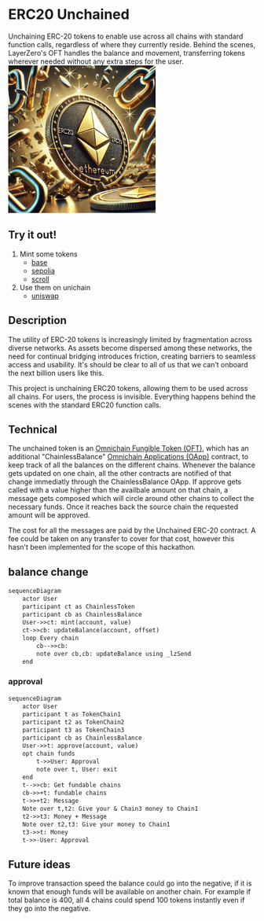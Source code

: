 # ERC20 Unchained

Unchaining ERC-20 tokens to enable use across all chains with standard function calls, regardless of where they currently reside. Behind the scenes, LayerZero's OFT handles the balance and movement, transferring tokens wherever needed without any extra steps for the user.
<img src="logo.jpg" alt="logo" width="300"/>

## Try it out!

1. Mint some tokens
    - [base]()
    - [sepolia]()
    - [scroll](https://scroll-sepolia.blockscout.com/)
2. Use them on unichain
    - [uniswap]()

## Description

The utility of ERC-20 tokens is increasingly limited by fragmentation across diverse networks. As assets become dispersed among these networks, the need for continual bridging introduces friction, creating barriers to seamless access and usability.
It's should be clear to all of us that we can’t onboard the next billion users like this.

This project is unchaining ERC20 tokens, allowing them to be used across all chains.
For users, the process is invisible. Everything happens behind the scenes with the standard ERC20 function calls.

## Technical

The unchained token is an [Omnichain Fungible Token (OFT)](https://docs.layerzero.network/v2/home/token-standards/oft-standard), which has an additional "ChainlessBalance" [Omnichain Applications (OApp)](https://docs.layerzero.network/v2/home/token-standards/oapp-standard) contract, to keep track of all the balances on the different chains.
Whenever the balance gets updated on one chain, all the other contracts are notified of that change immediatly through the ChainlessBalance OApp. 
If approve gets called with a value higher than the availbale amount on that chain, a message gets composed which will circle around other chains to collect the necessary funds. Once it reaches back the source chain the requested amount will be approved.

The cost for all the messages are paid by the Unchained ERC-20 contract. A fee could be taken on any transfer to cover for that cost, however this hasn't been implemented for the scope of this hackathon.


## balance change
```mermaid
sequenceDiagram
    actor User
    participant ct as ChainlessToken
    participant cb as ChainlessBalance
    User->>ct: mint(account, value)
    ct->>cb: updateBalance(account, offset)
    loop Every chain
        cb-->>cb: 
        note over cb,cb: updateBalance using _lzSend
    end
```

### approval
```mermaid
sequenceDiagram
    actor User
    participant t as TokenChain1
    participant t2 as TokenChain2
    participant t3 as TokenChain3
    participant cb as ChainlessBalance
    User->>t: approve(account, value)
    opt chain funds
        t->>User: Approval
        note over t, User: exit
    end
    t-->>cb: Get fundable chains
    cb->>+t: fundable chains
    t->>+t2: Message
    Note over t,t2: Give your & Chain3 money to Chain1
    t2->>t3: Money + Message
    Note over t2,t3: Give your money to Chain1
    t3->>t: Money
    t->>-User: Approval
```

## Future ideas

To improve transaction speed the balance could go into the negative, if it is known that enough funds will be available on another chain.
For example if total balance is 400, all 4 chains could spend 100 tokens instantly even if they go into the negative.
